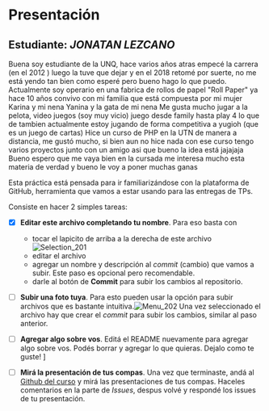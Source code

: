 # Presentación

## Estudiante: _JONATAN LEZCANO_
Buena soy estudiante de la UNQ, hace varios años atras empecé la carrera (en el 2012 ) luego la tuve que dejar y en el 2018 retomé por suerte, no me está yendo tan bien como esperé pero bueno hago lo que puedo.
Actualmente soy operario en una fabrica de rollos de papel "Roll Paper" ya hace 10 años
convivo con mi familia que está compuesta por mi mujer Karina y mi nena Yanina y la gata de mi nena 
Me gusta mucho jugar a la pelota, video juegos (soy muy vicio) juego desde family hasta play 4 lo que de 
tambien actualmente estoy jugando de forma competitiva a yugioh (que es un juego de cartas)
Hice un curso de PHP en la UTN de manera a distancia, me gustó mucho, si bien aun no hice nada con ese curso tengo varios proyectos junto con un amigo asi que bueno la idea está jajajaja
Bueno espero que me vaya bien en la cursada me interesa mucho esta materia de verdad y bueno le voy a poner muchas ganas





Esta práctica está pensada para ir familiarizándose con la plataforma de GitHub, herramienta que vamos a estar usando para las entregas de TPs.

Consiste en hacer 2 simples tareas:
- [x] **Editar este archivo completando tu nombre**. Para eso basta con 
  - tocar el lapicito de arriba a la derecha de este archivo ![Selection_201](https://user-images.githubusercontent.com/4098184/89341982-8096af80-d678-11ea-9248-e70dab4b73f7.png)
  - editar el archivo
  - agregar un nombre y descripción al _commit_ (cambio) que vamos a subir. Este paso es opcional pero recomendable.
  - darle al botón de **Commit** para subir los cambios al repositorio.


- [ ] **Subir una foto tuya**. Para esto pueden usar la opción para subir archivos que es bastante intuitiva.![Menu_202](https://user-images.githubusercontent.com/4098184/89341973-7e345580-d678-11ea-9a96-7c117034f81a.png)
Una vez seleccionado el archivo hay que crear el _commit_ para subir los cambios, similar al paso anterior.

- [ ] **Agregar algo sobre vos**. Editá el README nuevamente para agregar algo sobre vos. Podés borrar y agregar lo que quieras. Dejalo como te guste!
]
- [ ] **Mirá la presentación de tus compas**. Una vez que terminaste, andá al [Github del curso](https://github.com/obj1unq) y mirá las presentaciones de tus compas. Haceles comentarios en la parte de _Issues_, despus volvé y respondé los issues de tu presentación.

